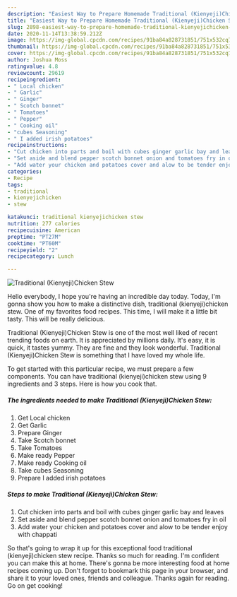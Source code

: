 ```yaml
---
description: "Easiest Way to Prepare Homemade Traditional (Kienyeji)Chicken Stew"
title: "Easiest Way to Prepare Homemade Traditional (Kienyeji)Chicken Stew"
slug: 2898-easiest-way-to-prepare-homemade-traditional-kienyejichicken-stew
date: 2020-11-14T13:38:59.212Z
image: https://img-global.cpcdn.com/recipes/91ba84a828731851/751x532cq70/traditional-kienyejichicken-stew-recipe-main-photo.jpg
thumbnail: https://img-global.cpcdn.com/recipes/91ba84a828731851/751x532cq70/traditional-kienyejichicken-stew-recipe-main-photo.jpg
cover: https://img-global.cpcdn.com/recipes/91ba84a828731851/751x532cq70/traditional-kienyejichicken-stew-recipe-main-photo.jpg
author: Joshua Moss
ratingvalue: 4.8
reviewcount: 29619
recipeingredient:
- " Local chicken"
- " Garlic"
- " Ginger"
- " Scotch bonnet"
- " Tomatoes"
- " Pepper"
- " Cooking oil"
- "cubes Seasoning"
- " I added irish potatoes"
recipeinstructions:
- "Cut chicken into parts and boil with cubes ginger garlic bay and leaves"
- "Set aside and blend pepper scotch bonnet onion and tomatoes fry in oil"
- "Add water your chicken and potatoes cover and alow to be tender enjoy with chappati"
categories:
- Recipe
tags:
- traditional
- kienyejichicken
- stew

katakunci: traditional kienyejichicken stew 
nutrition: 277 calories
recipecuisine: American
preptime: "PT27M"
cooktime: "PT60M"
recipeyield: "2"
recipecategory: Lunch

---
```



![Traditional (Kienyeji)Chicken Stew](https://img-global.cpcdn.com/recipes/91ba84a828731851/751x532cq70/traditional-kienyejichicken-stew-recipe-main-photo.jpg)

Hello everybody, I hope you're having an incredible day today. Today, I'm gonna show you how to make a distinctive dish, traditional (kienyeji)chicken stew. One of my favorites food recipes. This time, I will make it a little bit tasty. This will be really delicious.



Traditional (Kienyeji)Chicken Stew is one of the most well liked of recent trending foods on earth. It is appreciated by millions daily. It's easy, it is quick, it tastes yummy. They are fine and they look wonderful. Traditional (Kienyeji)Chicken Stew is something that I have loved my whole life.


To get started with this particular recipe, we must prepare a few components. You can have traditional (kienyeji)chicken stew using 9 ingredients and 3 steps. Here is how you cook that.

<!--inarticleads1-->

##### The ingredients needed to make Traditional (Kienyeji)Chicken Stew:

1. Get  Local chicken
1. Get  Garlic
1. Prepare  Ginger
1. Take  Scotch bonnet
1. Take  Tomatoes
1. Make ready  Pepper
1. Make ready  Cooking oil
1. Take cubes Seasoning
1. Prepare  I added irish potatoes




<!--inarticleads2-->

##### Steps to make Traditional (Kienyeji)Chicken Stew:

1. Cut chicken into parts and boil with cubes ginger garlic bay and leaves
1. Set aside and blend pepper scotch bonnet onion and tomatoes fry in oil
1. Add water your chicken and potatoes cover and alow to be tender enjoy with chappati




So that's going to wrap it up for this exceptional food traditional (kienyeji)chicken stew recipe. Thanks so much for reading. I'm confident you can make this at home. There's gonna be more interesting food at home recipes coming up. Don't forget to bookmark this page in your browser, and share it to your loved ones, friends and colleague. Thanks again for reading. Go on get cooking!

